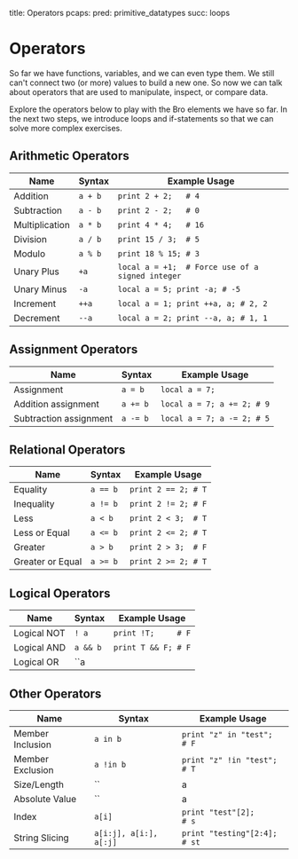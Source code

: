 title: Operators
pcaps:
pred: primitive\_datatypes
succ: loops 

Operators
==========

So far we have functions, variables, and we can even type them. 
We still can't connect two (or more) values to build a new one. 
So now we can talk about operators that are used to manipulate, inspect, or compare data.

Explore the operators below to play with the Bro elements we have so
far. In the next two steps, we introduce loops 
and if-statements so that we can solve more complex exercises.

Arithmetic Operators
-----------------------

 Name          | Syntax    | Example Usage
 ------------- | --------- | --------------------------------------------------
Addition       | ``a + b`` | ``print 2 + 2;   # 4``
Subtraction    | ``a - b`` | ``print 2 - 2;   # 0``
Multiplication | ``a * b`` | ``print 4 * 4;   # 16``
Division       | ``a / b`` | ``print 15 / 3;  # 5``
Modulo         | ``a % b`` | ``print 18 % 15; # 3``
Unary Plus     | ``+a``    | ``local a = +1;  # Force use of a signed integer``
Unary Minus    | ``-a``    | ``local a = 5; print -a; # -5``
Increment      | ``++a``   | ``local a = 1; print ++a, a; # 2, 2``
Decrement      | ``--a``   | ``local a = 2; print --a, a; # 1, 1``

Assignment Operators
--------------------

Name                   | Syntax     |  Example Usage
-----------------------| ---------- | ------------------------ 
Assignment             | ``a = b``  |  ``local a = 7;``
Addition assignment    | ``a += b`` |  ``local a = 7; a += 2; # 9``
Subtraction assignment | ``a -= b`` |  ``local a = 7; a -= 2; # 5``

Relational Operators
---------------------

 Name            | Syntax     | Example Usage
 --------------- | ---------- | ----------------------
Equality         | ``a == b`` | ``print 2 == 2; # T``
Inequality       | ``a != b`` | ``print 2 != 2; # F``
Less             | ``a < b``  | ``print 2 < 3;  # T``
Less or Equal    | ``a <= b`` | ``print 2 <= 2; # T``
Greater          | ``a > b``  | ``print 2 > 3;  # F``
Greater or Equal | ``a >= b`` | ``print 2 >= 2; # T``

Logical Operators
------------------

Name             | Syntax     | Example Usage
---------------- | ---------- | ----------------------
Logical NOT      | ``! a``    | ``print !T;     # F``
Logical AND      | ``a && b`` | ``print T && F; # F``
Logical OR       | ``a || b`` | ``print F || T; # T``

Other Operators
----------------

Name             | Syntax                    | Example Usage
---------------- | ------------------------  | -----------------------------
Member Inclusion | ``a in b``                | ``print "z" in "test";  # F``
Member Exclusion | ``a !in b``               | ``print "z" !in "test"; # T``
Size/Length      | ``|a|``                   | ``print |"test"|;       # 4``
Absolute Value   | ``|a|``                   | ``print |-5|;           # 5``
Index            | ``a[i]``                  | ``print "test"[2];      # s``
String Slicing   | ``a[i:j], a[i:], a[:j]``  | ``print "testing"[2:4]; # st``

